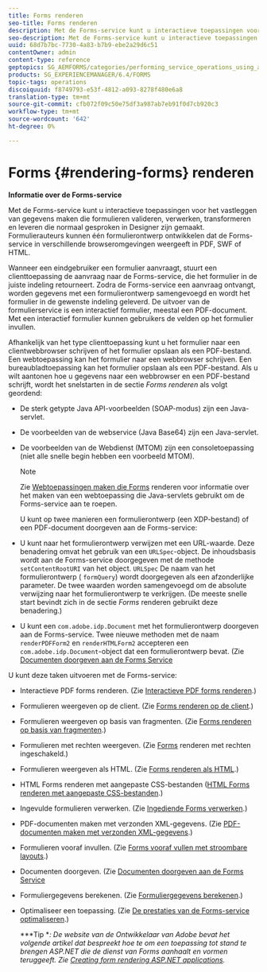 ```yaml
---
title: Forms renderen
seo-title: Forms renderen
description: Met de Forms-service kunt u interactieve toepassingen voor het vastleggen van gegevens maken die formulieren valideren, verwerken, transformeren en leveren die normaal gesproken in Designer zijn gemaakt. Formulierauteurs kunnen één formulierontwerp ontwikkelen dat de Forms-service in verschillende browseromgevingen weergeeft in PDF, SWF of HTML.
seo-description: Met de Forms-service kunt u interactieve toepassingen voor het vastleggen van gegevens maken die formulieren valideren, verwerken, transformeren en leveren die normaal gesproken in Designer zijn gemaakt. Formulierauteurs kunnen één formulierontwerp ontwikkelen dat de Forms-service in verschillende browseromgevingen weergeeft in PDF, SWF of HTML.
uuid: 68d7b7bc-7730-4a83-b7b9-ebe2a29d6c51
contentOwner: admin
content-type: reference
geptopics: SG_AEMFORMS/categories/performing_service_operations_using_apis
products: SG_EXPERIENCEMANAGER/6.4/FORMS
topic-tags: operations
discoiquuid: f8749793-e53f-4812-a093-8278f480e6a8
translation-type: tm+mt
source-git-commit: cfb072f09c50e75df3a987ab7eb91f0d7cb920c3
workflow-type: tm+mt
source-wordcount: '642'
ht-degree: 0%

---
```



# Forms {#rendering-forms} renderen

**Informatie over de Forms-service**

Met de Forms-service kunt u interactieve toepassingen voor het vastleggen van gegevens maken die formulieren valideren, verwerken, transformeren en leveren die normaal gesproken in Designer zijn gemaakt. Formulierauteurs kunnen één formulierontwerp ontwikkelen dat de Forms-service in verschillende browseromgevingen weergeeft in PDF, SWF of HTML.

Wanneer een eindgebruiker een formulier aanvraagt, stuurt een clienttoepassing de aanvraag naar de Forms-service, die het formulier in de juiste indeling retourneert. Zodra de Forms-service een aanvraag ontvangt, worden gegevens met een formulierontwerp samengevoegd en wordt het formulier in de gewenste indeling geleverd. De uitvoer van de formulierservice is een interactief formulier, meestal een PDF-document. Met een interactief formulier kunnen gebruikers de velden op het formulier invullen.

Afhankelijk van het type clienttoepassing kunt u het formulier naar een clientwebbrowser schrijven of het formulier opslaan als een PDF-bestand. Een webtoepassing kan het formulier naar een webbrowser schrijven. Een bureaubladtoepassing kan het formulier opslaan als een PDF-bestand. Als u wilt aantonen hoe u gegevens naar een webbrowser en een PDF-bestand schrijft, wordt het snelstarten in de sectie *Forms renderen* als volgt geordend:

* De sterk getypte Java API-voorbeelden (SOAP-modus) zijn een Java-servlet.
* De voorbeelden van de webservice (Java Base64) zijn een Java-servlet.
* De voorbeelden van de Webdienst (MTOM) zijn een consoletoepassing (niet alle snelle begin hebben een voorbeeld MTOM).

   >[!NOTE]
   >
   >Zie [Webtoepassingen maken die Forms](/help/forms/developing/creating-web-applications-renders-forms.md) renderen voor informatie over het maken van een webtoepassing die Java-servlets gebruikt om de Forms-service aan te roepen.

   U kunt op twee manieren een formulierontwerp (een XDP-bestand) of een PDF-document doorgeven aan de Forms-service:

* U kunt naar het formulierontwerp verwijzen met een URL-waarde. Deze benadering omvat het gebruik van een `URLSpec`-object. De inhoudsbasis wordt aan de Forms-service doorgegeven met de methode `setContentRootURI` van het object. `URLSpec` De naam van het formulierontwerp ( `formQuery`) wordt doorgegeven als een afzonderlijke parameter. De twee waarden worden samengevoegd om de absolute verwijzing naar het formulierontwerp te verkrijgen. (De meeste snelle start bevindt zich in de sectie *Forms* renderen gebruikt deze benadering.)
* U kunt een `com.adobe.idp.Document` met het formulierontwerp doorgeven aan de Forms-service. Twee nieuwe methoden met de naam `renderPDFForm2` en `renderHTMLForm2` accepteren een `com.adobe.idp.Document`-object dat een formulierontwerp bevat. (Zie [Documenten doorgeven aan de Forms Service](/help/forms/developing/passing-documents-forms-service.md)

U kunt deze taken uitvoeren met de Forms-service:

* Interactieve PDF forms renderen. (Zie [Interactieve PDF forms renderen](/help/forms/developing/rendering-interactive-pdf-forms.md).)
* Formulieren weergeven op de client. (Zie [Forms renderen op de client](/help/forms/developing/rendering-forms-client.md).)
* Formulieren weergeven op basis van fragmenten. (Zie [Forms renderen op basis van fragmenten](/help/forms/developing/rendering-forms-based-fragments.md).)
* Formulieren met rechten weergeven. (Zie [Forms](/help/forms/developing/rendering-rights-enabled-forms.md) renderen met rechten ingeschakeld.)
* Formulieren weergeven als HTML. (Zie [Forms renderen als HTML](/help/forms/developing/rendering-forms-html.md).)
* HTML Forms renderen met aangepaste CSS-bestanden ([HTML Forms renderen met aangepaste CSS-bestanden](/help/forms/developing/rendering-html-forms-using-custom.md).)
* Ingevulde formulieren verwerken. (Zie [Ingediende Forms verwerken](/help/forms/developing/handling-submitted-forms.md).)
* PDF-documenten maken met verzonden XML-gegevens. (Zie [PDF-documenten maken met verzonden XML-gegevens](/help/forms/developing/creating-pdf-documents-submitted-xml.md).)
* Formulieren vooraf invullen. (Zie [Forms vooraf vullen met stroombare layouts](/help/forms/developing/prepopulating-forms-flowable-layouts.md).)
* Documenten doorgeven. (Zie [Documenten doorgeven aan de Forms Service](/help/forms/developing/passing-documents-forms-service.md)
* Formuliergegevens berekenen. (Zie [Formuliergegevens berekenen](/help/forms/developing/calculating-form-data.md).)
* Optimaliseer een toepassing. (Zie [De prestaties van de Forms-service optimaliseren](/help/forms/developing/optimizing-performance-forms-service.md).)

   ***Tip **: De website van de Ontwikkelaar van Adobe bevat het volgende artikel dat bespreekt hoe te om een toepassing tot stand te brengen ASP.NET die de dienst van Forms aanhaalt en vormen teruggeeft. Zie [Creating form rendering ASP.NET applications](https://www.adobe.com/devnet/livecycle/articles/asp_net.html).*

